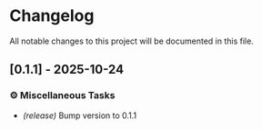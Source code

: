 # Changelog

All notable changes to this project will be documented in this file.

## [0.1.1] - 2025-10-24

### ⚙️ Miscellaneous Tasks

- *(release)* Bump version to 0.1.1

<!-- generated by git-cliff -->
